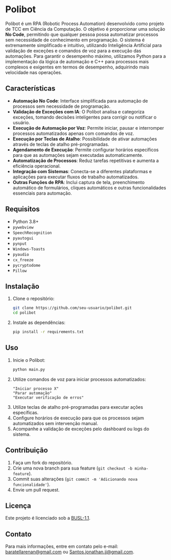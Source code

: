 # Polibot

Polibot é um RPA (Robotic Process Automation) desenvolvido como projeto de TCC em Ciência da Computação. O objetivo é proporcionar uma solução **No Code**, permitindo que qualquer pessoa possa automatizar processos sem necessidade de conhecimento em programação. O sistema é extremamente simplificado e intuitivo, utilizando Inteligência Artificial para validação de exceções e comandos de voz para a execução das automações.
Para garantir o desempenho máximo, utilizamos Python para a implementação da lógica de automação e C++ para processos mais complexos e exigentes em termos de desempenho, adquirindo mais velocidade nas operações.

## Características

- **Automação No Code**: Interface simplificada para automação de processos sem necessidade de programação.
- **Validação de Exceções com IA**: O Polibot analisa e categoriza exceções, tomando decisões inteligentes para corrigir ou notificar o usuário.
- **Execução de Automação por Voz**: Permite iniciar, pausar e interromper processos automatizados apenas com comandos de voz.
- **Execução por Teclas de Atalho**: Possibilidade de ativar automações através de teclas de atalho pré-programadas.
- **Agendamento de Execução**: Permite configurar horários específicos para que as automações sejam executadas automaticamente.
- **Automatização de Processos**: Reduz tarefas repetitivas e aumenta a eficiência operacional.
- **Integração com Sistemas**: Conecta-se a diferentes plataformas e aplicações para executar fluxos de trabalho automatizados.
- **Outras Funções de RPA**: Inclui captura de tela, preenchimento automático de formulários, cliques automáticos e outras funcionalidades essenciais para automação.

## Requisitos

- Python 3.8+
- `pywebview`
- `SpeechRecognition`
- `pyautogui`
- `pynput`
- `Windows-Toasts`
- `pyaudio`
- `cx_freeze`
- `pycryptodome`
- `Pillow`

## Instalação

1. Clone o repositório:
   ```sh
   git clone https://github.com/seu-usuario/polibot.git
   cd polibot
   ```
2. Instale as dependências:
   ```sh
   pip install -r requirements.txt
   ```

## Uso

1. Inicie o Polibot:
   ```sh
   python main.py
   ```
2. Utilize comandos de voz para iniciar processos automatizados:
   ```
   "Iniciar processo X"
   "Parar automação"
   "Executar verificação de erros"
   ```
3. Utilize teclas de atalho pré-programadas para executar ações específicas.
4. Configure horários de execução para que os processos sejam automatizados sem intervenção manual.
5. Acompanhe a validação de exceções pelo dashboard ou logs do sistema.

## Contribuição

1. Faça um fork do repositório.
2. Crie uma nova branch para sua feature (`git checkout -b minha-feature`).
3. Commit suas alterações (`git commit -m 'Adicionando nova funcionalidade'`).
4. Envie um pull request.

## Licença

Este projeto é licenciado sob a [BUSL-1.1](LICENSE).

## Contato

Para mais informações, entre em contato pelo e-mail: baratellarenan@gmail.com ou Santos.jonathan.jj@gmail.com.

